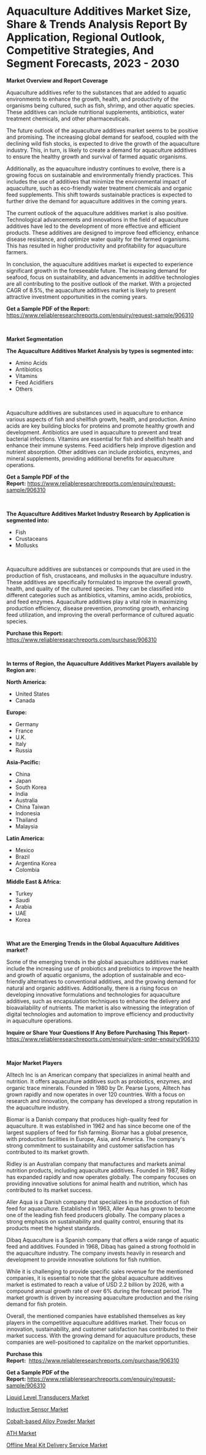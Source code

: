 <p><h1>Aquaculture Additives Market Size, Share & Trends Analysis Report By Application, Regional Outlook, Competitive Strategies, And Segment Forecasts, 2023 - 2030</h1></p><p><strong>Market Overview and Report Coverage</strong></p>
<p><p>Aquaculture additives refer to the substances that are added to aquatic environments to enhance the growth, health, and productivity of the organisms being cultured, such as fish, shrimp, and other aquatic species. These additives can include nutritional supplements, antibiotics, water treatment chemicals, and other pharmaceuticals.</p><p>The future outlook of the aquaculture additives market seems to be positive and promising. The increasing global demand for seafood, coupled with the declining wild fish stocks, is expected to drive the growth of the aquaculture industry. This, in turn, is likely to create a demand for aquaculture additives to ensure the healthy growth and survival of farmed aquatic organisms.</p><p>Additionally, as the aquaculture industry continues to evolve, there is a growing focus on sustainable and environmentally friendly practices. This includes the use of additives that minimize the environmental impact of aquaculture, such as eco-friendly water treatment chemicals and organic feed supplements. This shift towards sustainable practices is expected to further drive the demand for aquaculture additives in the coming years.</p><p>The current outlook of the aquaculture additives market is also positive. Technological advancements and innovations in the field of aquaculture additives have led to the development of more effective and efficient products. These additives are designed to improve feed efficiency, enhance disease resistance, and optimize water quality for the farmed organisms. This has resulted in higher productivity and profitability for aquaculture farmers.</p><p>In conclusion, the aquaculture additives market is expected to experience significant growth in the foreseeable future. The increasing demand for seafood, focus on sustainability, and advancements in additive technologies are all contributing to the positive outlook of the market. With a projected CAGR of 8.5%, the aquaculture additives market is likely to present attractive investment opportunities in the coming years.</p></p>
<p><strong>Get a Sample PDF of the Report:</strong> <a href="https://www.reliableresearchreports.com/enquiry/request-sample/906310">https://www.reliableresearchreports.com/enquiry/request-sample/906310</a></p>
<p>&nbsp;</p>
<p><strong>Market Segmentation</strong></p>
<p><strong>The Aquaculture Additives Market Analysis by types is segmented into:</strong></p>
<p><ul><li>Amino Acids</li><li>Antibiotics</li><li>Vitamins</li><li>Feed Acidifiers</li><li>Others</li></ul></p>
<p>&nbsp;</p>
<p><p>Aquaculture additives are substances used in aquaculture to enhance various aspects of fish and shellfish growth, health, and production. Amino acids are key building blocks for proteins and promote healthy growth and development. Antibiotics are used in aquaculture to prevent and treat bacterial infections. Vitamins are essential for fish and shellfish health and enhance their immune systems. Feed acidifiers help improve digestion and nutrient absorption. Other additives can include probiotics, enzymes, and mineral supplements, providing additional benefits for aquaculture operations.</p></p>
<p><strong>Get a Sample PDF of the Report:</strong>&nbsp;<a href="https://www.reliableresearchreports.com/enquiry/request-sample/906310">https://www.reliableresearchreports.com/enquiry/request-sample/906310</a></p>
<p>&nbsp;</p>
<p><strong>The Aquaculture Additives Market Industry Research by Application is segmented into:</strong></p>
<p><ul><li>Fish</li><li>Crustaceans</li><li>Mollusks</li></ul></p>
<p>&nbsp;</p>
<p><p>Aquaculture additives are substances or compounds that are used in the production of fish, crustaceans, and mollusks in the aquaculture industry. These additives are specifically formulated to improve the overall growth, health, and quality of the cultured species. They can be classified into different categories such as antibiotics, vitamins, amino acids, probiotics, and feed enzymes. Aquaculture additives play a vital role in maximizing production efficiency, disease prevention, promoting growth, enhancing feed utilization, and improving the overall performance of cultured aquatic species.</p></p>
<p><strong>Purchase this Report:</strong>&nbsp; <a href="https://www.reliableresearchreports.com/purchase/906310">https://www.reliableresearchreports.com/purchase/906310</a></p>
<p>&nbsp;</p>
<p><strong>In terms of Region, the Aquaculture Additives Market Players available by Region are:</strong></p>
<p>
    <p> <strong> North America: </strong>
        <ul>
            <li>United States</li>
            <li>Canada</li>
        </ul>
        </p> 
    <p> <strong> Europe: </strong>
        <ul>
            <li>Germany</li>
            <li>France</li>
            <li>U.K.</li>
            <li>Italy</li>
            <li>Russia</li>
        </ul>
        </p> 
    <p> <strong> Asia-Pacific: </strong>
        <ul>
            <li>China</li>
            <li>Japan</li>
            <li>South Korea</li>
            <li>India</li>
            <li>Australia</li>
            <li>China Taiwan</li>
            <li>Indonesia</li>
            <li>Thailand</li>
            <li>Malaysia</li>
        </ul>
        </p> 
    <p> <strong> Latin America: </strong>
        <ul>
            <li>Mexico</li>
            <li>Brazil</li>
            <li>Argentina Korea</li>
            <li>Colombia</li>
        </ul>
        </p> 
    <p> <strong> Middle East & Africa: </strong>
        <ul>
            <li>Turkey</li>
            <li>Saudi</li>
            <li>Arabia</li>
            <li>UAE</li>
            <li>Korea</li>
        </ul>
    </p>
    </p>
<p>&nbsp;</p>
<p><strong>What are the Emerging Trends in the Global Aquaculture Additives market?</strong></p>
<p><p>Some of the emerging trends in the global aquaculture additives market include the increasing use of probiotics and prebiotics to improve the health and growth of aquatic organisms, the adoption of sustainable and eco-friendly alternatives to conventional additives, and the growing demand for natural and organic additives. Additionally, there is a rising focus on developing innovative formulations and technologies for aquaculture additives, such as encapsulation techniques to enhance the delivery and bioavailability of nutrients. The market is also witnessing the integration of digital technologies and automation to improve efficiency and productivity in aquaculture operations.</p></p>
<p><strong>Inquire or Share Your Questions If Any Before Purchasing This Report</strong>- <a href="https://www.reliableresearchreports.com/enquiry/pre-order-enquiry/906310">https://www.reliableresearchreports.com/enquiry/pre-order-enquiry/906310</a></p>
<p>&nbsp;</p>
<p><strong>Major Market Players</strong></p>
<p><p>Alltech Inc is an American company that specializes in animal health and nutrition. It offers aquaculture additives such as probiotics, enzymes, and organic trace minerals. Founded in 1980 by Dr. Pearse Lyons, Alltech has grown rapidly and now operates in over 120 countries. With a focus on research and innovation, the company has developed a strong reputation in the aquaculture industry.</p><p>Biomar is a Danish company that produces high-quality feed for aquaculture. It was established in 1962 and has since become one of the largest suppliers of feed for fish farming. Biomar has a global presence, with production facilities in Europe, Asia, and America. The company's strong commitment to sustainability and customer satisfaction has contributed to its market growth.</p><p>Ridley is an Australian company that manufactures and markets animal nutrition products, including aquaculture additives. Founded in 1987, Ridley has expanded rapidly and now operates globally. The company focuses on providing innovative solutions for animal health and nutrition, which has contributed to its market success.</p><p>Aller Aqua is a Danish company that specializes in the production of fish feed for aquaculture. Established in 1963, Aller Aqua has grown to become one of the leading fish feed producers globally. The company places a strong emphasis on sustainability and quality control, ensuring that its products meet the highest standards.</p><p>Dibaq Aquaculture is a Spanish company that offers a wide range of aquatic feed and additives. Founded in 1968, Dibaq has gained a strong foothold in the aquaculture industry. The company invests heavily in research and development to provide innovative solutions for fish nutrition.</p><p>While it is challenging to provide specific sales revenue for the mentioned companies, it is essential to note that the global aquaculture additives market is estimated to reach a value of USD 2.2 billion by 2026, with a compound annual growth rate of over 6% during the forecast period. The market growth is driven by increasing aquaculture production and the rising demand for fish protein.</p><p>Overall, the mentioned companies have established themselves as key players in the competitive aquaculture additives market. Their focus on innovation, sustainability, and customer satisfaction has contributed to their market success. With the growing demand for aquaculture products, these companies are well-positioned to capitalize on the market opportunities.</p></p>
<p><strong>Purchase this Report:</strong>&nbsp;&nbsp;<a href="https://www.reliableresearchreports.com/purchase/906310">https://www.reliableresearchreports.com/purchase/906310</a></p>
<p></p>
<p><strong>Get a Sample PDF of the Report:</strong>&nbsp;<a href="https://www.reliableresearchreports.com/enquiry/request-sample/906310">https://www.reliableresearchreports.com/enquiry/request-sample/906310</a></p>
<p><p><a href="https://www.reportprime.com/liquid-level-transducers-r1671">Liquid Level Transducers Market</a></p><p><a href="https://www.reportprime.com/inductive-sensor-r1669">Inductive Sensor Market</a></p><p><a href="https://github.com/NorbertYates/Market-Research-Report-List-1/blob/main/cobalt-based-alloy-powder-market.md">Cobalt-based Alloy Powder Market</a></p><p><a href="https://www.linkedin.com/pulse/decoding-ath-market-deep-dive-latest-trends-segmentation-k0pce/">ATH Market</a></p><p><a href="https://medium.com/@randyrose31/offline-meal-kit-delivery-service-market-size-growth-forecast-2023-2030-d573bfbcb1fa">Offline Meal Kit Delivery Service Market</a></p></p>